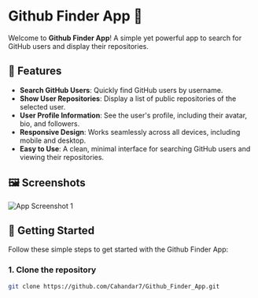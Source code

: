 # Github Finder App 🚀

Welcome to **Github Finder App**! A simple yet powerful app to search for GitHub users and display their repositories.

## 🌟 Features

- **Search GitHub Users**: Quickly find GitHub users by username.
- **Show User Repositories**: Display a list of public repositories of the selected user.
- **User Profile Information**: See the user's profile, including their avatar, bio, and followers.
- **Responsive Design**: Works seamlessly across all devices, including mobile and desktop.
- **Easy to Use**: A clean, minimal interface for searching GitHub users and viewing their repositories.

## 🖼️ Screenshots

![App Screenshot 1](src/assets/images/github_finder.png)

## 🚀 Getting Started

Follow these simple steps to get started with the Github Finder App:

### 1. Clone the repository

```bash
git clone https://github.com/Cahandar7/Github_Finder_App.git
